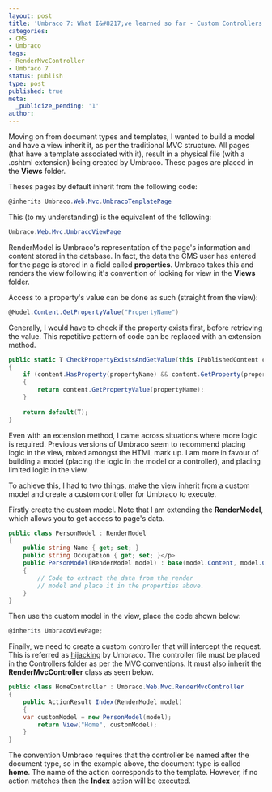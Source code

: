 ```yaml
---
layout: post
title: 'Umbraco 7: What I&#8217;ve learned so far - Custom Controllers and Models'
categories:
- CMS
- Umbraco
tags:
- RenderMvcController
- Umbraco 7
status: publish
type: post
published: true
meta:
  _publicize_pending: '1'
author: 
---
```

Moving on from document types and templates, I wanted to build a model and have a view inherit it, as per the
traditional MVC structure. All pages (that have a template associated with it), result in a physical file (with a
.cshtml extension) being created by Umbraco. These pages are placed in the **Views** folder.

Theses pages by default inherit from the following code:

```csharp
@inherits Umbraco.Web.Mvc.UmbracoTemplatePage
```

This (to my understanding) is the equivalent of the following:

```csharp
Umbraco.Web.Mvc.UmbracoViewPage
```

RenderModel is Umbraco's representation of the page's information and content stored in the database. In fact, the
data the CMS user has entered for the page is stored in a field called **properties**. Umbraco takes this and renders
the view following it's convention of looking for view in the **Views** folder.

Access to a property's value can be done as such (straight from the view):

```csharp
@Model.Content.GetPropertyValue("PropertyName")
```

Generally, I would have to check if the property exists first, before retrieving the value. This repetitive pattern of
code can be replaced with an extension method.

```csharp
public static T CheckPropertyExistsAndGetValue(this IPublishedContent content, string propertyName) where T : class
{
    if (content.HasProperty(propertyName) && content.GetProperty(propertyName).HasValue)
    {
        return content.GetPropertyValue(propertyName);
    }
	
	return default(T);
}
```

Even with an extension method, I came across situations where more logic is required. Previous versions of Umbraco seem
to recommend placing logic in the view, mixed amongst the HTML mark up. I am more in favour of building a model
(placing the logic in the model or a controller), and placing limited logic in the view.

To achieve this, I had to two things, make the view inherit from a custom model and create a custom controller for
Umbraco to execute.

Firstly create the custom model. Note that I am extending the **RenderModel**, which allows you to get access to page's
data.

```csharp
public class PersonModel : RenderModel
{
	public string Name { get; set; }
	public string Occupation { get; set; }</p>
	public PersonModel(RenderModel model) : base(model.Content, model.CurrentCulture)
	{
	    // Code to extract the data from the render
	    // model and place it in the properties above.
	}
}
```

Then use the custom model in the view, place the code shown below:

```csharp
@inherits UmbracoViewPage;
```

Finally, we need to create a custom controller that will intercept the request. This is referred as
[hijacking](http://our.umbraco.org/documentation/Reference/Mvc/custom-controllers "hijacking") by Umbraco. The
controller file must be placed in the Controllers folder as per the MVC conventions. It must also inherit the
**RenderMvcController** class as seen below.

```csharp
public class HomeController : Umbraco.Web.Mvc.RenderMvcController
{
    public ActionResult Index(RenderModel model)
    {
	var customModel = new PersonModel(model);
        return View("Home", customModel);
    }
}
```

The convention Umbraco requires that the controller be named after the document type, so in the example above, the
document type is called **home**. The name of the action corresponds to the template. However, if no action matches
then the **Index** action will be executed.